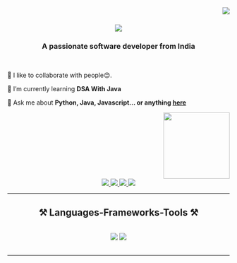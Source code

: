 <img align="right" src="https://visitor-badge.laobi.icu/badge?page_id=salesp07.salesp07" />

<h1 align="center">
    <img src="https://readme-typing-svg.herokuapp.com/?font=Righteous&size=35&center=true&vCenter=true&width=500&height=70&duration=4000&lines=Hi+There!+👋+...;+I'm+Annu+Kumari!;" />
</h1>

<h3 align="center">A passionate software developer from India</h3>

<br/>

<div align="left">
 
 🔭 I like to collaborate with people😊.
 
 🌱 I’m currently learning **DSA With Java**

💬 Ask me about **Python, Java, Javascript... or anything [here](https://twitter.com/Annu66126617)**

 <div align="right">
  <img height="150" src="https://cdn.dribbble.com/users/4055494/screenshots/15215756/media/d2b66c4ca0192aa26d103448b3d1518b.gif"  />
</div>
 </div>
 
<div align="center"> 
  <a href="anuk35168@gmail.com"  target="_blank">
    <img src="https://img.shields.io/badge/Gmail-333333?style=for-the-badge&logo=gmail&logoColor=red" />
  </a>
  <a href="https://www.linkedin.com/in/annu-kumari-540337237/" target="_blank">
    <img src="https://img.shields.io/badge/LinkedIn-0077B5?style=for-the-badge&logo=linkedin&logoColor=white" target="_blank" />
  </a>
    <a href="https://twitter.com/Annu66126617" target="_blank">
    <img src="https://img.shields.io/badge/Twitter-007785?style=for-the-badge&logo=Twitter&logoColor=white" target="_blank" />
  </a>
  <a href="https://bio.link/annukumalu" target="_blank">
     <img src="https://img.shields.io/badge/Portfolio-FF5722?style=for-the-badge&logo=todoist&logoColor=white" target="_blank" /> <!-- sqlite, safari, google-chrome are other good icon options -->
  </a>
</div>

 <hr/>
 
<h2 align="center">⚒️ Languages-Frameworks-Tools ⚒️</h2>
<br/>
<div align="center">
    <img src="https://skillicons.dev/icons?i=html,css,vscode,github,figma,git" />
    <img src="https://skillicons.dev/icons?i=python,javascript,c,java" /><br>
</div>

<br/>
<hr/>

